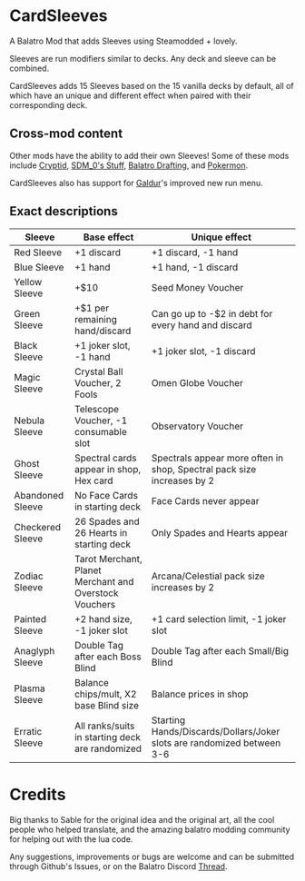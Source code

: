 # CardSleeves
A Balatro Mod that adds Sleeves using Steamodded + lovely.

Sleeves are run modifiers similar to decks. Any deck and sleeve can be combined.

CardSleeves adds 15 Sleeves based on the 15 vanilla decks by default, all of which have an unique and different effect when paired with their corresponding deck.

## Cross-mod content
Other mods have the ability to add their own Sleeves!
Some of these mods include 
[Cryptid](https://github.com/MathIsFun0/Cryptid), 
[SDM_0's Stuff](https://github.com/SDM0/SDM_0-s-Stuff), 
[Balatro Drafting](https://github.com/spire-winder/Balatro-Draft), 
and [Pokermon](https://github.com/InertSteak/Pokermon).

CardSleeves also has support for [Galdur](https://github.com/Eremel/Galdur)'s improved new run menu.

## Exact descriptions
| Sleeve           | Base effect                                            | Unique effect                                                          |
|------------------|--------------------------------------------------------|------------------------------------------------------------------------|
| Red Sleeve       | +1 discard                                             | +1 discard, -1 hand                                                    |
| Blue Sleeve      | +1 hand                                                | +1 hand, -1 discard                                                    |
| Yellow Sleeve    | +$10                                                   | Seed Money Voucher                                                     |
| Green Sleeve     | +$1 per remaining hand/discard                         | Can go up to -$2 in debt for every hand and discard                    |
| Black Sleeve     | +1 joker slot, -1 hand                                 | +1 joker slot, -1 discard                                              |
| Magic Sleeve     | Crystal Ball Voucher, 2 Fools                          | Omen Globe Voucher                                                     |
| Nebula Sleeve    | Telescope Voucher, -1 consumable slot                  | Observatory Voucher                                                    |
| Ghost Sleeve     | Spectral cards appear in shop, Hex card                | Spectrals appear more often in shop, Spectral pack size increases by 2 |
| Abandoned Sleeve | No Face Cards in starting deck                         | Face Cards never appear                                                |
| Checkered Sleeve | 26 Spades and 26 Hearts in starting deck               | Only Spades and Hearts appear                                          |
| Zodiac Sleeve    | Tarot Merchant, Planet Merchant and Overstock Vouchers | Arcana/Celestial pack size increases by 2                              |
| Painted Sleeve   | +2 hand size, -1 joker slot                            | +1 card selection limit, -1 joker slot                                 |
| Anaglyph Sleeve  | Double Tag after each Boss Blind                       | Double Tag after each Small/Big Blind                                  |
| Plasma Sleeve    | Balance chips/mult, X2 base Blind size                 | Balance prices in shop                                                 |
| Erratic Sleeve   | All ranks/suits in starting deck are randomized        | Starting Hands/Discards/Dollars/Joker slots are randomized between 3-6 |

# Credits
Big thanks to Sable for the original idea and the original art, all the cool people who helped translate, and the amazing balatro modding community for helping out with the lua code.

Any suggestions, improvements or bugs are welcome and can be submitted through Github's Issues, or on the Balatro Discord [Thread](https://discord.com/channels/1116389027176787968/1279246553931976714).

